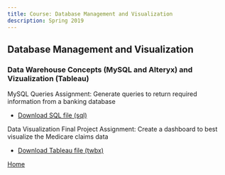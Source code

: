 ```yaml
---
title: Course: Database Management and Visualization
description: Spring 2019
---
```


## Database Management and Visualization
### Data Warehouse Concepts (MySQL and Alteryx) and Vizualization (Tableau)

MySQL Queries
Assignment: Generate queries to return required information from a banking database
- [Download SQL file (sql)](BankingQueries.sql)

Data Visualization Final Project
Assignment: Create a dashboard to best visualize the Medicare claims data
- [Download Tableau file (twbx)](DBMVFinalGroupProject.twbx)

[Home](https://cherylngo.github.io/)
